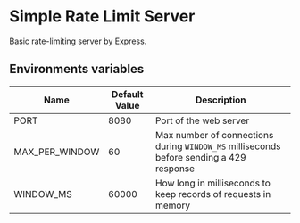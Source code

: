 # Simple Rate Limit Server

Basic rate-limiting server by Express.

## Environments variables

|Name|Default Value|Description|
|----|-------------|-----------|
|PORT|8080|Port of the web server|
|MAX_PER_WINDOW|60|Max number of connections during `WINDOW_MS` milliseconds before sending a 429 response|
|WINDOW_MS|60000|How long in milliseconds to keep records of requests in memory|